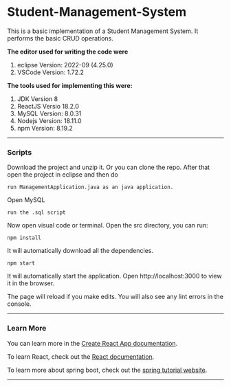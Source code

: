 # Student-Management-System

This is a basic implementation of a Student Management System. It performs the basic CRUD operations.

**The editor used for writing the code were** 
1. eclipse Version: 2022-09 (4.25.0) 
2. VSCode Version: 1.72.2

**The tools used for implementing this were:**
1. JDK Version 8
2. ReactJS Versio 18.2.0
3. MySQL Version: 8.0.31
4. Nodejs Version: 18.11.0
5. npm Version: 8.19.2
-------

### Scripts

Download the project and unzip it. Or you can clone the repo.
After that open the project in eclipse and then do
```
run ManagementApplication.java as an java application.
```
Open MySQL
```
run the .sql script
```
Now open visual code or terminal. Open the src directory, you can run:
```
npm install
```
It will automatically download all the dependencies. 
```
npm start
```

It will automatically start the application.
Open http://localhost:3000 to view it in the browser.

The page will reload if you make edits.
You will also see any lint errors in the console.

--------

### Learn More

You can learn more in the [Create React App documentation](https://create-react-app.dev/docs/getting-started/).

To learn React, check out the [React documentation](https://reactjs.org/).

To learn more about spring boot, check out the [spring tutorial website](https://www.javatpoint.com/spring-boot-tutorial).

--------
